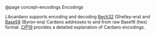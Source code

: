 @page concept-encodings Encodings

Libcardano supports encoding and decoding [Bech32](https://github.com/bitcoin/bips/blob/master/bip-0173.mediawiki) (Shelley-era) and [Base58](https://tools.ietf.org/id/draft-msporny-base58-01.html) (Byron-era) Cardano addresses to and from raw Base16 (hex) format. [CIP19](https://cips.cardano.org/cips/cip19/) provides a detailed explanation of Cardano encodings.
